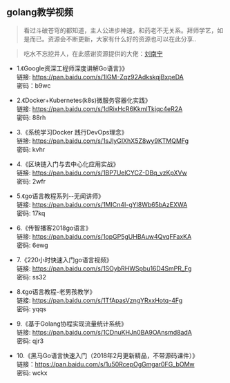 ## golang教学视频
> 看过斗破苍穹的都知道，主人公进步神速，和药老不无关系。拜师学艺，如是而已。资源会不断更新，大家有什么好的资源也可以在此分享..

> 吃水不忘挖井人，在此感谢资源提供的大佬：[刘南宁](https://studygolang.com/user/lnn0818)

* 1.《Google资深工程师深度讲解Go语言》》<br>
 链接: https://pan.baidu.com/s/1IGM-Zqz92AdkskqjBxpeDA<br>
 密码：b9wc
 
* 2.《Docker+Kubernetes(k8s)微服务容器化实践》<br>
 链接: https://pan.baidu.com/s/1dRixHcR6KkmlTkjqc4eR2A<br>
 密码: 88rh
 
* 3.《系统学习Docker 践行DevOps理念》<br>
 链接: https://pan.baidu.com/s/1sJlyGIXhX5Z8wy9KTMQMFg<br>
 密码: kvhr
 
* 4.《区块链入门与去中心化应用实战》<br>
 链接: https://pan.baidu.com/s/1BP7UelCYCZ-DBq_vzKpXVw<br>
 密码: 2wfr

* 5.《go语言教程系列--无闻讲师》<br>
 链接: https://pan.baidu.com/s/1MICn4I-gYl8Wb65bAzEXWA<br>
 密码: 17kq
 
 * 6.《传智播客2018go语言》<br>
 链接: https://pan.baidu.com/s/1opGP5gUHBAuw4QvqFFaxKA<br>
 密码: 6ewg
 
 * 7.《220小时快速入门go语言视频》<br>
 链接: https://pan.baidu.com/s/1SOybRHWSpbu16D4SmPR_Fg<br> 
 密码: ss32
 
 * 8.《go语言教程-老男孩教学》<br>
 链接: https://pan.baidu.com/s/1TfApasVzngYRxxHotq-4Fg<br> 
 密码: yqqs
 
 * 9.《基于Golang协程实现流量统计系统》<br>
 链接: https://pan.baidu.com/s/1CDnuKHJn0BA9OAnsmd8adA<br>
 密码: qjr3

* 10.《黑马Go语言快速入门（2018年2月更新精品，不带源码课件）》<br>
 链接：https://pan.baidu.com/s/1u50RcepOgGmgar0FG_bOMw<br>
 密码: wckx

